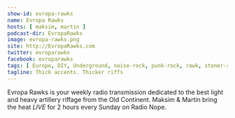 ```yaml
---
show-id: evropa-rawks
name: Evropa Rawks
hosts: [ maksim, martin ]
podcast-dir: EvropaRawks
image: evropa-rawks.png
site: http://EvropaRawks.com
twitter: evroparawks
facebook: evroparawks
tags: [ Europe, DIY, Underground, noise-rock, punk-rock, rawk, stoner-rock, doom, metal, alternative, avant-garde, interviews ]
tagline: Thick accents. Thicker riffs
---
```


Evropa Rawks is your weekly radio transmission dedicated to the best light and heavy artillery riffage from the Old Continent. Maksim & Martin bring the heat *LIVE* for 2 hours every Sunday on Radio Nope.
